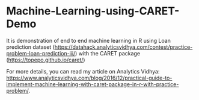 # Machine-Learning-using-CARET-Demo

It is demonstration of end to end machine learning in R using Loan prediction dataset (https://datahack.analyticsvidhya.com/contest/practice-problem-loan-prediction-iii/) with the CARET package (https://topepo.github.io/caret/)

For more details, you can read my article on Analytics Vidhya: https://www.analyticsvidhya.com/blog/2016/12/practical-guide-to-implement-machine-learning-with-caret-package-in-r-with-practice-problem/.
